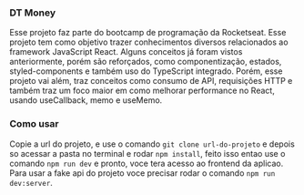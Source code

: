 ### DT Money

Esse projeto faz parte do bootcamp de programação da Rocketseat. Esse projeto tem como objetivo trazer conhecimentos diversos relacionados ao framework JavaScript React. Alguns conceitos já foram vistos anteriormente, porém são reforçados, como componentização, estados, styled-components e também uso do TypeScript integrado. Porém, esse projeto vai além, traz conceitos como consumo de API, requisições HTTP e também traz um foco maior em como melhorar performance no React, usando useCallback, memo e useMemo.

### Como usar

Copie a url do projeto, e use o comando `git clone url-do-projeto` e depois so acessar a pasta no terminal e rodar `npm install`, feito isso entao use o comando `npm run dev` e pronto, voce tera acesso ao frontend da aplicao. Para usar a fake api do projeto voce precisar rodar o comando `npm run dev:server`.